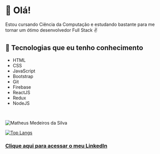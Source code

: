 # 👋 Olá!

<p>Estou cursando Ciência da Computação e estudando bastante para me tornar um ótimo desenvolvedor Full Stack ✌</p>

## :rocket: Tecnologias que eu tenho conhecimento

- HTML
- CSS
- JavaScript
- Bootstrap
- Git
- Firebase
- ReactJS
- Redux
- NodeJS

<br/>

![Matheus Medeiros da Silva](https://github-readme-stats.vercel.app/api?username=matheusmeed&show_icons=true&theme=github_dark)

[![Top Langs](https://github-readme-stats.vercel.app/api/top-langs/?username=matheusmeed&layout=compact&theme=github_dark)](https://github.com/anuraghazra/github-readme-stats)



### <a href="https://www.linkedin.com/in/matheus-medeiros-da-silva/">Clique aqui para acessar o meu LinkedIn</a>
<br/>
